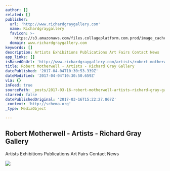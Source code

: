 ```yaml
---
author: []
related: []
publisher:
  url: 'http://www.richardgraygallery.com'
  name: Richardgraygallery
  favicon: >-
    https://s3.amazonaws.com/files.collageplatform.com.prod/image_cache/favicon/application/5761760584184e24248b4568/119179997a1b4a941daaf96d987c8021.png
  domain: www.richardgraygallery.com
keywords: []
description: Artists Exhibitions Publications Art Fairs Contact News
app_links: []
isBasedOnUrl: 'http://www.richardgraygallery.com/artists/robert-motherwell?view=slider#3'
title: Robert Motherwell - Artists - Richard Gray Gallery
datePublished: '2017-04-04T10:30:53.339Z'
dateModified: '2017-04-04T10:30:50.659Z'
via: {}
inFeed: true
sourcePath: _posts/2017-03-16-robert-motherwell-artists-richard-gray-gallery.md
starred: false
datePublishedOriginal: '2017-03-16T15:22:27.867Z'
_context: 'http://schema.org'
_type: MediaObject

---
```

<article style=""><h1>Robert Motherwell - Artists - Richard Gray Gallery</h1><p>Artists Exhibitions Publications Art Fairs Contact News</p><img src="https://s3.amazonaws.com/files.collageplatform.com.prod/image_cache/1010x580_fit/5761760584184e24248b4568/0c23382108696fbe3359ba2dd54c5c1a.jpg" /></article>